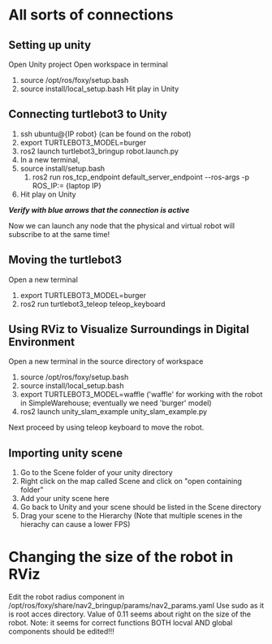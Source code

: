 # All sorts of connections

## Setting up unity

Open Unity project
Open workspace in terminal

1. source /opt/ros/foxy/setup.bash
2. source install/local_setup.bash
Hit play in Unity

## Connecting turtlebot3 to Unity

1. ssh ubuntu@{IP robot} (can be found on the robot)
2. export TURTLEBOT3_MODEL=burger
3. ros2 launch turtlebot3_bringup robot.launch.py
4. In a new terminal,
5. source install/setup.bash
   1. ros2 run ros_tcp_endpoint  default_server_endpoint --ros-args -p ROS_IP:= {laptop IP}
6. Hit play on Unity

***Verify with blue arrows that the connection is active***

Now we can launch any node that the physical and virtual robot will subscribe to at the
same time!

## Moving the turtlebot3

Open a new terminal

1. export TURTLEBOT3_MODEL=burger
2. ros2 run turtlebot3_teleop teleop_keyboard

## Using RViz to Visualize Surroundings in Digital Environment

Open a new terminal in the source directory of workspace

1. source /opt/ros/foxy/setup.bash
2. source install/local_setup.bash
3. export TURTLEBOT3_MODEL=waffle ('waffle' for working with the robot in SimpleWarehouse; eventually we need 'burger' model)
4. ros2 launch unity_slam_example unity_slam_example.py

Next proceed by using teleop keyboard to move the robot.

## Importing unity scene

1. Go to the Scene folder of your unity directory
2. Right click on the map called Scene and click on "open containing folder"
3. Add your unity scene here
4. Go back to Unity and your scene should be listed in the Scene directory
5. Drag your scene to the Hierarchy (Note that multiple scenes in the hierachy can cause a lower FPS)


# Changing the size of the robot in RViz
Edit the robot radius component in 
/opt/ros/foxy/share/nav2_bringup/params/nav2_params.yaml
Use sudo as it is root acces directory. 
Value of 0.11 seems about right on the size of the robot.
Note: it seems for correct functions BOTH locval AND global components should be edited!!!
